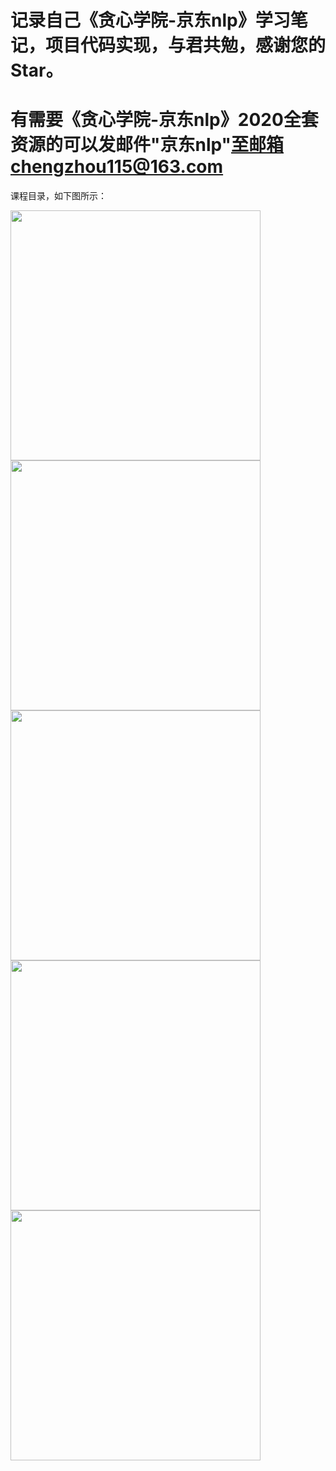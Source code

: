 # 记录自己《贪心学院-京东nlp》学习笔记，项目代码实现，与君共勉，感谢您的Star。
# 有需要《贪心学院-京东nlp》2020全套资源的可以发邮件"京东nlp"至邮箱chengzhou115@163.com 

课程目录，如下图所示：

<img src="https://github.com/MemorialCheng/JD_NLP/blob/master/images/5.png" width=400>

<img src="https://github.com/MemorialCheng/JD_NLP/blob/master/images/4.png" width=400>

<img src="https://github.com/MemorialCheng/JD_NLP/blob/master/images/3.png" width=400>

<img src="https://github.com/MemorialCheng/JD_NLP/blob/master/images/2.png" width=400>

<img src="https://github.com/MemorialCheng/JD_NLP/blob/master/images/1.png" width=400>
